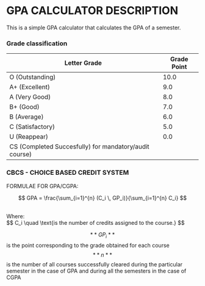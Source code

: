 # GPA CALCULATOR DESCRIPTION
This is a simple GPA calculator that calculates the GPA of a semester. <br>
### Grade classification <br>
| Letter Grade     | Grade Point |
|------------------|-------------|
| O (Outstanding)  | 10.0        |
| A+ (Excellent)   | 9.0         |
| A (Very Good)    | 8.0         |
| B+ (Good)        | 7.0         |
| B (Average)      | 6.0         |
| C (Satisfactory) | 5.0         |
| U (Reappear)     | 0.0         |
| CS (Completed Succesfully) for mandatory/audit course)|

### CBCS - CHOICE BASED CREDIT SYSTEM <br>
FORMULAE FOR GPA/CGPA:  <br>


$$
GPA = \frac{\sum_{i=1}^{n} (C_i \, GP_i)}{\sum_{i=1}^{n} C_i}
$$


<br>
Where: <br>
$$
C_i \quad \text{is the number of credits assigned to the course.}
$$

$$ **GP_i** $$ is the point corresponding to the grade obtained for each course  <br>
$$ **n** $$ is the number of all courses successfully cleared during the particular semester in the case of GPA and during all the semesters in the case of CGPA <br>
 
